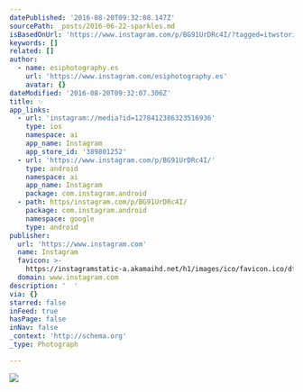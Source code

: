 ```yaml
---
datePublished: '2016-08-20T09:32:08.147Z'
sourcePath: _posts/2016-06-22-sparkles.md
isBasedOnUrl: 'https://www.instagram.com/p/BG91UrDRc4I/?tagged=itwstories'
keywords: []
related: []
author:
  - name: esiphotography.es
    url: 'https://www.instagram.com/esiphotography.es'
    avatar: {}
dateModified: '2016-08-20T09:32:07.306Z'
title: ✨
app_links:
  - url: 'instagram://media?id=1278412386323516936'
    type: ios
    namespace: ai
    app_name: Instagram
    app_store_id: '389801252'
  - url: 'https://www.instagram.com/p/BG91UrDRc4I/'
    type: android
    namespace: ai
    app_name: Instagram
    package: com.instagram.android
  - path: https/instagram.com/p/BG91UrDRc4I/
    package: com.instagram.android
    namespace: google
    type: android
publisher:
  url: 'https://www.instagram.com'
  name: Instagram
  favicon: >-
    https://instagramstatic-a.akamaihd.net/h1/images/ico/favicon.ico/dfa85bb1fd63.ico
  domain: www.instagram.com
description: '  '
via: {}
starred: false
inFeed: true
hasPage: false
inNav: false
_context: 'http://schema.org'
_type: Photograph

---
```

![  ](https://imgflo.herokuapp.com/graph/vahj1ThiexotieMo/09a3b48349d5c031544a7a9afaddd6c8/croprotate.jpg?cropheight=436&cropwidth=640&degrees=0&input=https%3A%2F%2Fscontent.cdninstagram.com%2Ft51.2885-15%2Fs640x640%2Fsh0.08%2Fe35%2F13413323_255971144779100_484674393_n.jpg%3Fig_cache_key%3DMTI3ODQxMjM4NjMyMzUxNjkzNg%253D%253D.2&x=0&y=100)